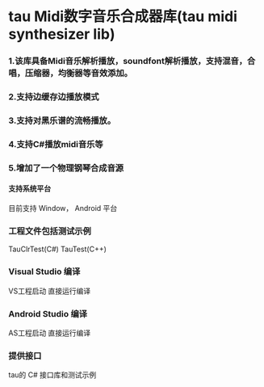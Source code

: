 # tau Midi数字音乐合成器库(tau midi synthesizer lib)
### 1.该库具备Midi音乐解析播放，soundfont解析播放，支持混音，合唱，压缩器，均衡器等音效添加。
### 2.支持边缓存边播放模式
### 3.支持对黑乐谱的流畅播放。
### 4.支持C#播放midi音乐等
### 5.增加了一个物理钢琴合成音源


#### 支持系统平台
目前支持
   Window， 
   Android 平台
   
### 工程文件包括测试示例
TauClrTest(C#)
TauTest(C++)

### Visual Studio 编译
VS工程启动 直接运行编译

### Android Studio 编译
AS工程启动 直接运行编译


### 提供接口
tau的 C# 接口库和测试示例


